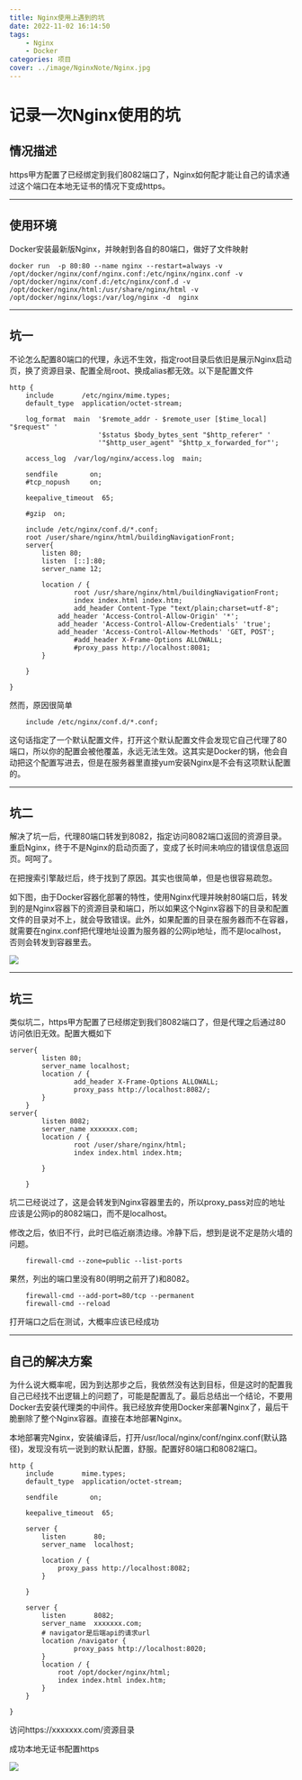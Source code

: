 ```yaml
---
title: Nginx使用上遇到的坑
date: 2022-11-02 16:14:50
tags: 
    - Nginx
    - Docker
categories: 项目
cover: ../image/NginxNote/Nginx.jpg
---
```

# 记录一次Nginx使用的坑

## 情况描述

https甲方配置了已经绑定到我们8082端口了，Nginx如何配才能让自己的请求通过这个端口在本地无证书的情况下变成https。

---
## 使用环境

Docker安装最新版Nginx，并映射到各自的80端口，做好了文件映射

```docker
docker run  -p 80:80 --name nginx --restart=always -v /opt/docker/nginx/conf/nginx.conf:/etc/nginx/nginx.conf -v /opt/docker/nginx/conf.d:/etc/nginx/conf.d -v /opt/docker/nginx/html:/usr/share/nginx/html -v /opt/docker/nginx/logs:/var/log/nginx -d  nginx
```

---
## 坑一

不论怎么配置80端口的代理，永远不生效，指定root目录后依旧是展示Nginx启动页，换了资源目录、配置全局root、换成alias都无效。以下是配置文件

```nginx
http {
    include       /etc/nginx/mime.types;
    default_type  application/octet-stream;

    log_format  main  '$remote_addr - $remote_user [$time_local] "$request" '
                      '$status $body_bytes_sent "$http_referer" '
                      '"$http_user_agent" "$http_x_forwarded_for"';

    access_log  /var/log/nginx/access.log  main;

    sendfile        on;
    #tcp_nopush     on;

    keepalive_timeout  65;

    #gzip  on;

    include /etc/nginx/conf.d/*.conf;
    root /user/share/nginx/html/buildingNavigationFront;
    server{
        listen 80;
        listen  [::]:80;
        server_name 12;

        location / {
                root /usr/share/nginx/html/buildingNavigationFront;
                index index.html index.htm;
                add_header Content-Type "text/plain;charset=utf-8";
            add_header 'Access-Control-Allow-Origin' '*';
            add_header 'Access-Control-Allow-Credentials' 'true';
            add_header 'Access-Control-Allow-Methods' 'GET, POST';
                #add_header X-Frame-Options ALLOWALL;
                #proxy_pass http://localhost:8081;
        }

    }

}

```

然而，原因很简单

```nginx
    include /etc/nginx/conf.d/*.conf;
```

这句话指定了一个默认配置文件，打开这个默认配置文件会发现它自己代理了80端口，所以你的配置会被他覆盖，永远无法生效。这其实是Docker的锅，他会自动把这个配置写进去，但是在服务器里直接yum安装Nginx是不会有这项默认配置的。

---
## 坑二

解决了坑一后，代理80端口转发到8082，指定访问8082端口返回的资源目录。重启Nginx，终于不是Nginx的启动页面了，变成了长时间未响应的错误信息返回页。呵呵了。

在把搜索引擎敲烂后，终于找到了原因。其实也很简单，但是也很容易疏忽。

如下图，由于Docker容器化部署的特性，使用Nginx代理并映射80端口后，转发到的是Nginx容器下的资源目录和端口，所以如果这个Nginx容器下的目录和配置文件的目录对不上，就会导致错误。此外，如果配置的目录在服务器而不在容器，就需要在nginx.conf把代理地址设置为服务器的公网ip地址，而不是localhost，否则会转发到容器里去。

![](../image/NginxNote/img1.png)

---
## 坑三

类似坑二，https甲方配置了已经绑定到我们8082端口了，但是代理之后通过80访问依旧无效。配置大概如下

```nginx
server{
        listen 80;
        server_name localhost;
        location / {
                add_header X-Frame-Options ALLOWALL;
                proxy_pass http://localhost:8082/;
        }
    }
server{
        listen 8082;
        server_name xxxxxxx.com;
        location / {
                root /user/share/nginx/html;
                index index.html index.htm;

        }

    }
```

坑二已经说过了，这是会转发到Nginx容器里去的，所以proxy_pass对应的地址应该是公网ip的8082端口，而不是localhost。

修改之后，依旧不行，此时已临近崩溃边缘。冷静下后，想到是说不定是防火墙的问题。

```shell
    firewall-cmd --zone=public --list-ports
```

果然，列出的端口里没有80(明明之前开了)和8082。

```shell
    firewall-cmd --add-port=80/tcp --permanent
    firewall-cmd --reload
```

打开端口之后在测试，大概率应该已经成功

---
## 自己的解决方案

为什么说大概率呢，因为到达那步之后，我依然没有达到目标，但是这时的配置我自己已经找不出逻辑上的问题了，可能是配置乱了。最后总结出一个结论，不要用Docker去安装代理类的中间件。我已经放弃使用Docker来部署Nginx了，最后干脆删除了整个Nginx容器。直接在本地部署Nginx。

本地部署完Nginx，安装编译后，打开/usr/local/nginx/conf/nginx.conf(默认路径)，发现没有坑一说到的默认配置，舒服。配置好80端口和8082端口。

```nginx
http {
    include       mime.types;
    default_type  application/octet-stream;

    sendfile        on;

    keepalive_timeout  65;

    server {
        listen       80;
        server_name  localhost;

        location / {
            proxy_pass http://localhost:8082;
        }

    }

    server {
        listen       8082;
        server_name  xxxxxxx.com;
        # navigator是后端api的请求url
        location /navigator {
                proxy_pass http://localhost:8020;
        }
        location / {
            root /opt/docker/nginx/html;
            index index.html index.htm;
        }
    }

}
```

访问https://xxxxxxx.com/资源目录

成功本地无证书配置https

![](../image/NginxNote/img2.png)